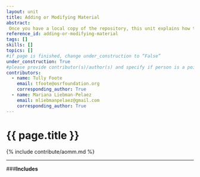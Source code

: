 ```yaml
---
layout: unit
title: Adding or Modifying Material
abstract:
 Once you have a local copy of the repository, this unit explains how to upload material.
reference_id: adding-or-modifying-material
tags: []
skills: []
topics: []
#if page is finished, change under_construction to “False”
under_construction: True
#please provide contributor(s)/author(s) and specify if person is a point of contact (default is "True")
contributors:
  - name: Tully Foote
    email: tfoote@osrfoundation.org
    corresponding_author: True
  - name: Mariana Liebman-Pelaez
    email: mliebmanpelaez@gmail.com
    corresponding_author: True
---
```


# {{ page.title }}

{% include contribute/aomm.md %}

-----
###**Includes**

